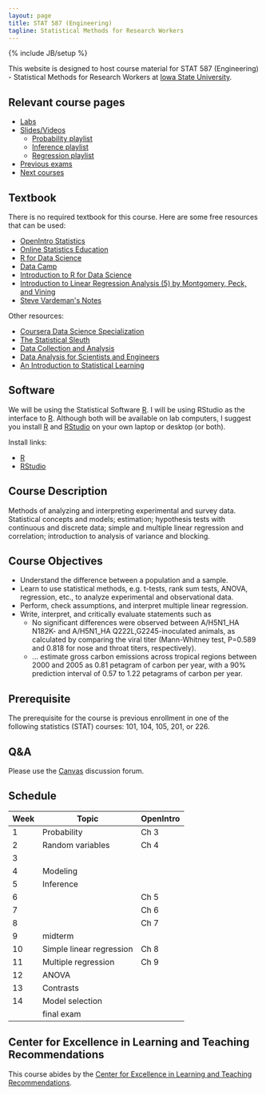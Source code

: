 ```yaml
---
layout: page
title: STAT 587 (Engineering)
tagline: Statistical Methods for Research Workers
---
```

{% include JB/setup %}

This website is designed to host course material for STAT 587 
(Engineering) - Statistical Methods for Research Workers at 
[Iowa State University](http://www.iastate.edu).


## Relevant course pages

- [Labs](labs)
- [Slides/Videos](slides)
  - [Probability playlist](https://www.youtube.com/playlist?list=PLFHD4aOUZFp1FxJs9BG5Sbsy6NvCO3Qb1)
  - [Inference playlist](https://www.youtube.com/playlist?list=PLFHD4aOUZFp1PZC6SgtuS-ESq4ti1GEFj)
  - [Regression playlist](https://www.youtube.com/playlist?list=PLFHD4aOUZFp2xijRVpW7ucwSbToEAGBzq)
- [Previous exams](exams)
- [Next courses](../next_courses.html)


## Textbook

There is no required textbook for this course. 
Here are some free resources that can be used:

- [OpenIntro Statistics](https://leanpub.com/openintro-statistics)
- [Online Statistics Education](http://onlinestatbook.com/2/)
- [R for Data Science](http://r4ds.had.co.nz/)
- [Data Camp](https://www.datacamp.com/)
- [Introduction to R for Data Science](https://www.edx.org/course/introduction-r-data-science-microsoft-dat204x-3)
- [Introduction to Linear Regression Analysis (5) by Montgomery, Peck, and Vining](http://iowa-primo.hosted.exlibrisgroup.com/01IASU:ComboPrimocentral:01IASU_ALMA51248876230002756)
- [Steve Vardeman's Notes](http://www.public.iastate.edu/~vardeman/stat587/587BNotes.pdf)


Other resources:

- [Coursera Data Science Specialization](https://www.coursera.org/specializations/jhu-data-science)
- [The Statistical Sleuth](http://amzn.to/2jkdmct)
- [Data Collection and Analysis](http://amzn.to/2iR692T)
- [Data Analysis for Scientists and Engineers](http://amzn.to/2j0yuUI)
- [An Introduction to Statistical Learning](http://amzn.to/2jasyWb)

## Software 

We will be using the Statistical Software [R](https://www.r-project.org/). 
I will be using RStudio as the interface to [R](https://www.r-project.org/). 
Although both will be available on lab computers, I suggest you install 
[R](https://www.r-project.org/) and [RStudio](https://www.rstudio.com/) 
on your own laptop or desktop (or both).

Install links:

- [R](https://mirror.las.iastate.edu/CRAN/)
- [RStudio](https://www.rstudio.com/products/rstudio/download/) 




## Course Description

Methods of analyzing and interpreting experimental and survey data. 
Statistical concepts and models; estimation; hypothesis tests with continuous 
and discrete data; simple and multiple linear regression and correlation; 
introduction to analysis of variance and blocking. 

## Course Objectives

- Understand the difference between a population and a sample.
- Learn to use statistical methods, e.g. t-tests, rank sum tests, ANOVA, regression, etc., to analyze experimental and observational data.
- Perform, check assumptions, and interpret multiple linear regression.
- Write, interpret, and critically evaluate statements such as
  - No significant differences were observed between A/H5N1_HA N182K- and A/H5N1_HA Q222L,G2245-inoculated animals, as calculated by comparing the viral titer (Mann-Whitney test, P=0.589 and 0.818 for nose and throat titers, respectively).
  - ... estimate gross carbon emissions across tropical regions between 2000 and 2005 as 0.81 petagram of carbon per year, with a 90% prediction interval of 0.57 to 1.22 petagrams of carbon per year.

## Prerequisite

The prerequisite for the course is previous enrollment in one of the following
statistics (STAT) courses: 101, 104, 105, 201, or 226.


## Q&A

Please use the [Canvas](http://canvas.iastate.edu/) discussion forum. 



## Schedule

|Week|Topic|OpenIntro|
|----|-----|-------|
|   1|Probability |Ch 3|
|   2|Random variables|Ch 4|
|   3|                | |
|   4|Modeling| |
|   5|Inference| |
|   6|         |Ch 5|
|   7|         |Ch 6|
|   8|         |Ch 7|
|   9|midterm| |
|  10|Simple linear regression|Ch 8|
|  11|Multiple regression|Ch 9|
|  12|ANOVA    | |
|  13|Contrasts| |
|  14|Model selection| |
|    |final exam| |


## Center for Excellence in Learning and Teaching Recommendations

This course abides by the [Center for Excellence in Learning and Teaching Recommendations](http://www.celt.iastate.edu/teaching/preparing-to-teach/recommended-iowa-state-university-syllabus-statements).

